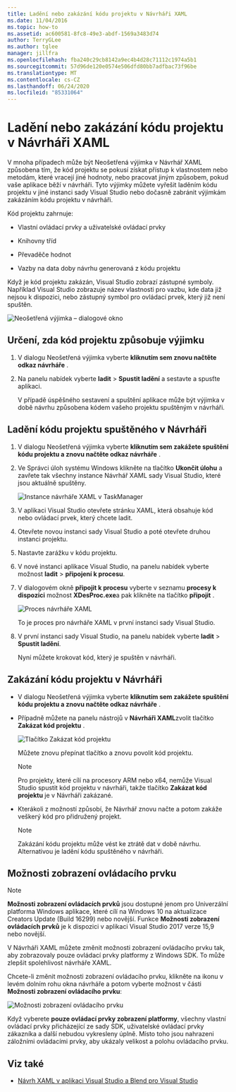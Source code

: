```yaml
---
title: Ladění nebo zakázání kódu projektu v Návrháři XAML
ms.date: 11/04/2016
ms.topic: how-to
ms.assetid: ac600581-8fc8-49e3-abdf-1569a3483d74
author: TerryGLee
ms.author: tglee
manager: jillfra
ms.openlocfilehash: fba240c29cb8142a9ec4b4d28c71112c1974a5b1
ms.sourcegitcommit: 57d96de120e0574e506dfd80bb7adfbac73f96be
ms.translationtype: MT
ms.contentlocale: cs-CZ
ms.lasthandoff: 06/24/2020
ms.locfileid: "85331064"
---
```

# <a name="debug-or-disable-project-code-in-xaml-designer"></a>Ladění nebo zakázání kódu projektu v Návrháři XAML

V mnoha případech může být Neošetřená výjimka v Návrhář XAML způsobena tím, že kód projektu se pokusí získat přístup k vlastnostem nebo metodám, které vracejí jiné hodnoty, nebo pracovat jiným způsobem, pokud vaše aplikace běží v návrháři. Tyto výjimky můžete vyřešit laděním kódu projektu v jiné instanci sady Visual Studio nebo dočasně zabránit výjimkám zakázáním kódu projektu v návrháři.

Kód projektu zahrnuje:

- Vlastní ovládací prvky a uživatelské ovládací prvky

- Knihovny tříd

- Převaděče hodnot

- Vazby na data doby návrhu generovaná z kódu projektu

Když je kód projektu zakázán, Visual Studio zobrazí zástupné symboly. Například Visual Studio zobrazuje název vlastnosti pro vazbu, kde data již nejsou k dispozici, nebo zástupný symbol pro ovládací prvek, který již není spuštěn.

![Neošetřená výjimka – dialogové okno](media/xaml_unhandledexception.png)

## <a name="to-determine-if-project-code-is-causing-an-exception"></a>Určení, zda kód projektu způsobuje výjimku

1. V dialogu Neošetřená výjimka vyberte **kliknutím sem znovu načtěte odkaz návrháře** .

2. Na panelu nabídek vyberte **ladit**  >  **Spustit ladění** a sestavte a spusťte aplikaci.

     V případě úspěšného sestavení a spuštění aplikace může být výjimka v době návrhu způsobena kódem vašeho projektu spuštěným v návrháři.

## <a name="to-debug-project-code-running-in-the-designer"></a>Ladění kódu projektu spuštěného v Návrháři

1. V dialogu Neošetřená výjimka vyberte **kliknutím sem zakážete spuštění kódu projektu a znovu načtěte odkaz návrháře** .

2. Ve Správci úloh systému Windows klikněte na tlačítko **Ukončit úlohu** a zavřete tak všechny instance Návrhář XAML sady Visual Studio, které jsou aktuálně spuštěny.

     ![Instance návrháře XAML v TaskManager](media/xaml_taskmanager.png)

3. V aplikaci Visual Studio otevřete stránku XAML, která obsahuje kód nebo ovládací prvek, který chcete ladit.

4. Otevřete novou instanci sady Visual Studio a poté otevřete druhou instanci projektu.

5. Nastavte zarážku v kódu projektu.

6. V nové instanci aplikace Visual Studio, na panelu nabídek vyberte možnost **ladit**  >  **připojení k procesu**.

7. V dialogovém okně **připojit k procesu** vyberte v seznamu **procesy k dispozici** možnost **XDesProc.exe**a pak klikněte na tlačítko **připojit** .

     ![Proces návrháře XAML](media/xaml_attach.png)

     To je proces pro návrháře XAML v první instanci sady Visual Studio.

8. V první instanci sady Visual Studio, na panelu nabídek vyberte **ladit**  >  **Spustit ladění**.

     Nyní můžete krokovat kód, který je spuštěn v návrháři.

## <a name="to-disable-project-code-in-the-designer"></a>Zakázání kódu projektu v Návrháři

- V dialogu Neošetřená výjimka vyberte **kliknutím sem zakážete spuštění kódu projektu a znovu načtěte odkaz návrháře** .

- Případně můžete na panelu nástrojů v **Návrháři XAML**zvolit tlačítko **Zakázat kód projektu** .

     ![Tlačítko Zakázat kód projektu](media/xaml_disablecode.png)

     Můžete znovu přepínat tlačítko a znovu povolit kód projektu.

    > [!NOTE]
    > Pro projekty, které cílí na procesory ARM nebo x64, nemůže Visual Studio spustit kód projektu v návrháři, takže tlačítko **Zakázat kód projektu** je v Návrháři zakázané.

- Kterákoli z možností způsobí, že Návrhář znovu načte a potom zakáže veškerý kód pro přidružený projekt.

    > [!NOTE]
    > Zakázání kódu projektu může vést ke ztrátě dat v době návrhu. Alternativou je ladění kódu spuštěného v návrháři.

## <a name="control-display-options"></a>Možnosti zobrazení ovládacího prvku

> [!NOTE]
> **Možnosti zobrazení ovládacích prvků** jsou dostupné jenom pro Univerzální platforma Windows aplikace, které cílí na Windows 10 na aktualizace Creators Update (Build 16299) nebo novější. Funkce **Možnosti zobrazení ovládacích prvků** je k dispozici v aplikaci Visual Studio 2017 verze 15,9 nebo novější.

V Návrháři XAML můžete změnit možnosti zobrazení ovládacího prvku tak, aby zobrazovaly pouze ovládací prvky platformy z Windows SDK. To může zlepšit spolehlivost návrháře XAML.

Chcete-li změnit možnosti zobrazení ovládacího prvku, klikněte na ikonu v levém dolním rohu okna návrháře a potom vyberte možnost v části **Možnosti zobrazení ovládacího prvku**:

![Možnosti zobrazení ovládacího prvku](media/control_display_options.png)

Když vyberete **pouze ovládací prvky zobrazení platformy**, všechny vlastní ovládací prvky přicházející ze sady SDK, uživatelské ovládací prvky zákazníka a další nebudou vykresleny úplně. Místo toho jsou nahrazeni záložními ovládacími prvky, aby ukázaly velikost a polohu ovládacího prvku.

## <a name="see-also"></a>Viz také

- [Návrh XAML v aplikaci Visual Studio a Blend pro Visual Studio](designing-xaml-in-visual-studio.md)
